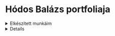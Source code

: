 # Hódos Balázs  portfoliaja






<details><summary>Elkészített munkáim<summary><details>
<p> 11.évfolyam <>
#### 11évfolyamon elkészített munkák ####



<details><summary>Próba tábla<summary><details>
<p>|***alkatrészek***| típus| db|
|-----------|------|---|
|***Ellenállás***|------|18k|<p>